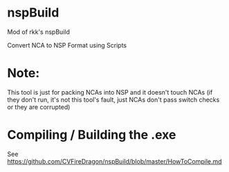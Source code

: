 # nspBuild
Mod of rkk's nspBuild


Convert NCA to NSP Format using Scripts

# Note:
This tool is just for packing NCAs into NSP and it doesn't touch NCAs (if they don't run, it's not this tool's fault, just NCAs don't pass switch checks or they are corrupted)

# Compiling / Building the .exe

See https://github.com/CVFireDragon/nspBuild/blob/master/HowToCompile.md
